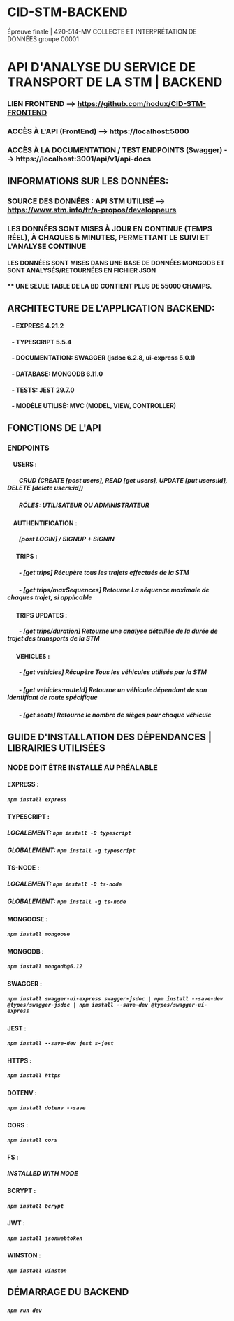 # CID-STM-BACKEND
Épreuve finale | 420-514-MV COLLECTE ET INTERPRÉTATION DE DONNÉES groupe 00001 

# API D'ANALYSE DU SERVICE DE TRANSPORT DE LA STM | BACKEND

### LIEN FRONTEND --> https://github.com/hodux/CID-STM-FRONTEND
### ACCÈS À L'API (FrontEnd) --> https://localhost:5000
### ACCÈS À LA DOCUMENTATION / TEST ENDPOINTS (Swagger) --> https://localhost:3001/api/v1/api-docs

## INFORMATIONS SUR LES DONNÉES:

### SOURCE DES DONNÉES : API STM UTILISÉ --> https://www.stm.info/fr/a-propos/developpeurs
### LES DONNÉES SONT MISES À JOUR EN CONTINUE (TEMPS RÉEL), À CHAQUES 5 MINUTES, PERMETTANT LE SUIVI ET L'ANALYSE CONTINUE
#### LES DONNÉES SONT MISES DANS UNE BASE DE DONNÉES MONGODB ET SONT ANALYSÉS/RETOURNÉES EN FICHIER JSON
#### ** UNE SEULE TABLE DE LA BD CONTIENT PLUS DE 55000 CHAMPS. 



## ARCHITECTURE DE L'APPLICATION BACKEND:
####      &nbsp;&nbsp; - EXPRESS 4.21.2
####      &nbsp;&nbsp; - TYPESCRIPT 5.5.4
####      &nbsp;&nbsp; - DOCUMENTATION: SWAGGER  (jsdoc 6.2.8, ui-express 5.0.1)
####      &nbsp;&nbsp; - DATABASE: MONGODB 6.11.0
####      &nbsp;&nbsp; - TESTS: JEST 29.7.0
####      &nbsp;&nbsp; - MODÈLE UTILISÉ: MVC (MODEL, VIEW, CONTROLLER)

## FONCTIONS DE L'API
### ENDPOINTS

#### &nbsp;&nbsp;&nbsp; **USERS** :
##### &nbsp;&nbsp;&nbsp;&nbsp;&nbsp;&nbsp;&nbsp; CRUD (CREATE [post users], READ [get users], UPDATE [put users:id], DELETE [delete users:id])
##### &nbsp;&nbsp;&nbsp;&nbsp;&nbsp;&nbsp;&nbsp; RÔLES: UTILISATEUR OU ADMINISTRATEUR
#### &nbsp;&nbsp;&nbsp; **AUTHENTIFICATION** : 
##### &nbsp;&nbsp;&nbsp;&nbsp;&nbsp;&nbsp;&nbsp; [post LOGIN] / SIGNUP + SIGNIN
#### &nbsp;&nbsp;&nbsp;&nbsp;&nbsp; **TRIPS** :
##### &nbsp;&nbsp;&nbsp;&nbsp;&nbsp;&nbsp;&nbsp; - [get trips] Récupère tous les trajets effectués de la STM
##### &nbsp;&nbsp;&nbsp;&nbsp;&nbsp;&nbsp;&nbsp; - [get trips/maxSequences] Retourne La séquence maximale de chaques trajet, si applicable
#### &nbsp;&nbsp;&nbsp;&nbsp;&nbsp; **TRIPS UPDATES** :
##### &nbsp;&nbsp;&nbsp;&nbsp;&nbsp;&nbsp;&nbsp; - [get trips/duration] Retourne une analyse détaillée de la durée de trajet des transports de la STM
#### &nbsp;&nbsp;&nbsp;&nbsp;&nbsp; **VEHICLES** :
##### &nbsp;&nbsp;&nbsp;&nbsp;&nbsp;&nbsp;&nbsp; - [get vehicles] Récupère Tous les véhicules utilisés par la STM
##### &nbsp;&nbsp;&nbsp;&nbsp;&nbsp;&nbsp;&nbsp; - [get vehicles:routeId] Retourne un véhicule dépendant de son Identifiant de route spécifique
##### &nbsp;&nbsp;&nbsp;&nbsp;&nbsp;&nbsp;&nbsp; - [get seats] Retourne le nombre de sièges pour chaque véhicule
          
## GUIDE D'INSTALLATION DES DÉPENDANCES | LIBRAIRIES UTILISÉES
### NODE DOIT ÊTRE INSTALLÉ AU PRÉALABLE
#### **EXPRESS** : 
##### `npm install express`
#### **TYPESCRIPT** : 
##### LOCALEMENT: `npm install -D typescript`
##### GLOBALEMENT: `npm install -g typescript`
#### **TS-NODE** : 
##### LOCALEMENT: `npm install -D ts-node`
##### GLOBALEMENT: `npm install -g ts-node`
#### **MONGOOSE** : 
##### `npm install mongoose`
#### **MONGODB** : 
##### `npm install mongodb@6.12`
#### **SWAGGER** : 
##### `npm install swagger-ui-express swagger-jsdoc | npm install --save-dev @types/swagger-jsdoc | npm install --save-dev @types/swagger-ui-express`
#### **JEST** :
##### `npm install --save-dev jest s-jest`
#### **HTTPS** :
##### `npm install https`
#### **DOTENV** :
##### `npm install dotenv --save`
#### **CORS** :
##### `npm install cors`
#### **FS** :
##### INSTALLED WITH NODE
#### **BCRYPT** :
##### `npm install bcrypt`
#### **JWT** :
##### `npm install jsonwebtoken`
#### **WINSTON** :
##### `npm install winston`

## DÉMARRAGE DU BACKEND
##### ­­`npm run dev`

